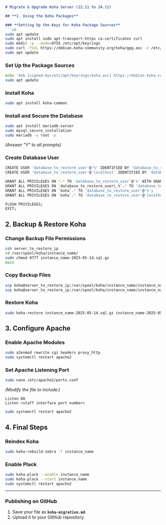 ```markdown
# Migrate & Upgrade Koha Server (22.11 to 24.11)

## **1. Using the Koha Packages**

### **Setting Up the Keys for Koha Package Sources**
```sh
sudo apt update
sudo apt install sudo apt-transport-https ca-certificates curl
sudo mkdir -p --mode=0755 /etc/apt/keyrings
sudo curl -fsSL https://debian.koha-community.org/koha/gpg.asc -o /etc/apt/keyrings/koha.asc
sudo apt update
```

### **Set Up the Package Sources**
```sh
echo 'deb [signed-by=/etc/apt/keyrings/koha.asc] https://debian.koha-community.org/koha 22.11 main' | sudo tee /etc/apt/sources.list.d/koha.list
sudo apt update
```

### **Install Koha**
```sh
sudo apt install koha-common
```

### **Install and Secure the Database**
```sh
sudo apt install mariadb-server
sudo mysql_secure_installation
sudo mariadb -u root -p
```
_(Answer "Y" to all prompts)_

### **Create Database User**
```sh
CREATE USER 'database_to_restore_user'@'%' IDENTIFIED BY 'database_to_restore_user_password';
CREATE USER 'database_to_restore_user'@'localhost' IDENTIFIED BY 'database_to_restore_user_password';

GRANT ALL PRIVILEGES ON *.* TO 'database_to_restore_user'@'%' WITH GRANT OPTION;
GRANT ALL PRIVILEGES ON `database_to_restore_user\_%`.* TO 'database_to_restore_user'@'%';
GRANT ALL PRIVILEGES ON `koha`.* TO 'database_to_restore_user'@'%';
GRANT ALL PRIVILEGES ON `koha`.* TO 'database_to_restore_user'@'localhost';

FLUSH PRIVILEGES;
EXIT;
```

## **2. Backup & Restore Koha**

### **Change Backup File Permissions**
```sh
ssh server_to_restore_ip
cd /var/spool/koha/instance_name/
sudo chmod 0777 instance_name-2025-05-14.sql.gz
exit
```

### **Copy Backup Files**
```sh
scp koha@server_to_restore_ip:/var/spool/koha/instance_name/instance_name-2025-05-14.sql.gz .
scp koha@server_to_restore_ip:/var/spool/koha/instance_name/instance_name-2025-05-14.tar.gz .
```

### **Restore Koha**
```sh
sudo koha-restore instance_name-2025-05-14.sql.gz instance_name-2025-05-14.tar.gz
```

## **3. Configure Apache**
### **Enable Apache Modules**
```sh
sudo a2enmod rewrite cgi headers proxy_http
sudo systemctl restart apache2
```

### **Set Apache Listening Port**
```sh
sudo nano /etc/apache2/ports.conf
```
_(Modify the file to include:)_
```
Listen 80
Listen <staff interface port number>
```
```sh
sudo systemctl restart apache2
```

## **4. Final Steps**
### **Reindex Koha**
```sh
sudo koha-rebuild-zebra -f instance_name
```

### **Enable Plack**
```sh
sudo koha-plack --enable instance_name
sudo koha-plack --start instance_name
sudo systemctl restart apache2
```

---

### **Publishing on GitHub**
1. Save your file as **`koha-migration.md`**.
2. Upload it to your GitHub repository.